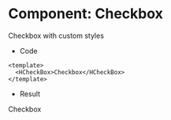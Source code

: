 <script setup>
import HCheckbox from '../vue/HCheckbox.vue'
</script>

# Component: Checkbox

Checkbox with custom styles

[//]: # "## Props"
[//]: #
[//]: # "| Name | Type                 | Default | Description |"
[//]: # "|------|----------------------|---------|-------------|"
[//]: # "| type | <code>boolean</code> | false   | Just button |"

- Code

```vue
<template>
  <HCheckBox>Checkbox</HCheckBox>
</template>
```

- Result

<HCheckBox>Checkbox</HCheckBox>
